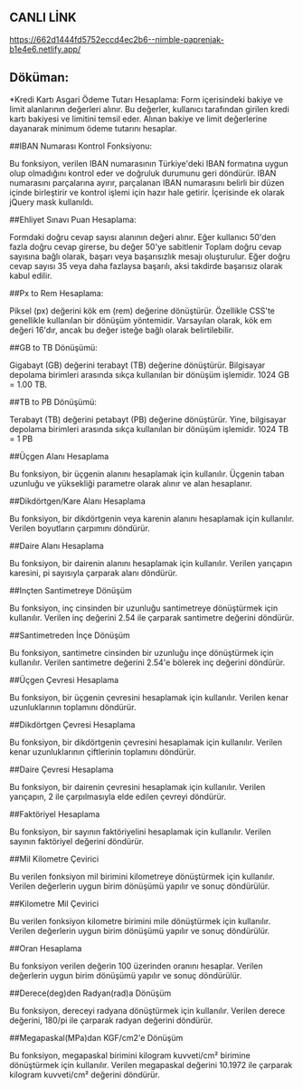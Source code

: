 ## CANLI LİNK
https://662d1444fd5752eccd4ec2b6--nimble-paprenjak-b1e4e6.netlify.app/

## Döküman:

*Kredi Kartı Asgari Ödeme Tutarı Hesaplama:
Form içerisindeki bakiye ve limit alanlarının değerleri alınır. Bu değerler, kullanıcı tarafından girilen kredi kartı bakiyesi ve limitini temsil eder.
Alınan bakiye ve limit değerlerine dayanarak minimum ödeme tutarını hesaplar.

##IBAN Numarası Kontrol Fonksiyonu:

Bu fonksiyon, verilen IBAN numarasının Türkiye'deki IBAN formatına uygun olup olmadığını kontrol eder ve doğruluk durumunu geri döndürür.
IBAN numarasını parçalarına ayırır, parçalanan IBAN numarasını belirli bir düzen içinde birleştirir ve kontrol işlemi için hazır hale getirir.
İçerisinde ek olarak jQuery mask kullanıldı.

##Ehliyet Sınavı Puan Hesaplama:

Formdaki doğru cevap sayısı alanının değeri alınır.
Eğer kullanıcı 50'den fazla doğru cevap girerse, bu değer 50'ye sabitlenir
Toplam doğru cevap sayısına bağlı olarak, başarı veya başarısızlık mesajı oluşturulur. Eğer doğru cevap sayısı 35 veya daha fazlaysa başarılı, aksi takdirde başarısız olarak kabul edilir.

##Px to Rem Hesaplama:

Piksel (px) değerini kök em (rem) değerine dönüştürür. Özellikle CSS'te genellikle kullanılan bir dönüşüm yöntemidir. Varsayılan olarak, kök em değeri 16'dır, ancak bu değer isteğe bağlı olarak belirtilebilir.

##GB to TB Dönüşümü: 

Gigabayt (GB) değerini terabayt (TB) değerine dönüştürür. Bilgisayar depolama birimleri arasında sıkça kullanılan bir dönüşüm işlemidir. 1024 GB = 1.00 TB.

##TB to PB Dönüşümü: 

Terabayt (TB) değerini petabayt (PB) değerine dönüştürür. Yine, bilgisayar depolama birimleri arasında sıkça kullanılan bir dönüşüm işlemidir. 1024 TB = 1 PB

##Üçgen Alanı Hesaplama

Bu fonksiyon, bir üçgenin alanını hesaplamak için kullanılır. Üçgenin taban uzunluğu ve yüksekliği parametre olarak alınır ve alan hesaplanır.

##Dikdörtgen/Kare Alanı Hesaplama

Bu fonksiyon, bir dikdörtgenin veya karenin alanını hesaplamak için kullanılır. Verilen boyutların çarpımını döndürür.

##Daire Alanı Hesaplama

Bu fonksiyon, bir dairenin alanını hesaplamak için kullanılır. Verilen yarıçapın karesini, pi sayısıyla çarparak alanı döndürür.

##Inçten Santimetreye Dönüşüm

Bu fonksiyon, inç cinsinden bir uzunluğu santimetreye dönüştürmek için kullanılır. Verilen inç değerini 2.54 ile çarparak santimetre değerini döndürür.

##Santimetreden İnçe Dönüşüm

Bu fonksiyon, santimetre cinsinden bir uzunluğu inçe dönüştürmek için kullanılır. Verilen santimetre değerini 2.54'e bölerek inç değerini döndürür.

##Üçgen Çevresi Hesaplama

Bu fonksiyon, bir üçgenin çevresini hesaplamak için kullanılır. Verilen kenar uzunluklarının toplamını döndürür.

##Dikdörtgen Çevresi Hesaplama

Bu fonksiyon, bir dikdörtgenin çevresini hesaplamak için kullanılır. Verilen kenar uzunluklarının çiftlerinin toplamını döndürür.

##Daire Çevresi Hesaplama

Bu fonksiyon, bir dairenin çevresini hesaplamak için kullanılır. Verilen yarıçapın, 2 ile çarpılmasıyla elde edilen çevreyi döndürür.

##Faktöriyel Hesaplama

Bu fonksiyon, bir sayının faktöriyelini hesaplamak için kullanılır. Verilen sayının faktöriyel değerini döndürür.

##Mil Kilometre Çevirici

Bu verilen fonksiyon mil birimini kilometreye dönüştürmek için kullanılır. Verilen değerlerin uygun birim dönüşümü yapılır ve sonuç döndürülür.

##Kilometre Mil Çevirici

Bu verilen fonksiyon kilometre birimini mile dönüştürmek için kullanılır. Verilen değerlerin uygun birim dönüşümü yapılır ve sonuç döndürülür.

##Oran Hesaplama

Bu fonksiyon verilen değerin 100 üzerinden oranını hesaplar. Verilen değerlerin uygun birim dönüşümü yapılır ve sonuç döndürülür.

##Derece(deg)den Radyan(rad)a Dönüşüm

Bu fonksiyon, dereceyi radyana dönüştürmek için kullanılır. Verilen derece değerini, 180/pi ile çarparak radyan değerini döndürür.

##Megapaskal(MPa)dan KGF/cm2'e Dönüşüm

Bu fonksiyon, megapaskal birimini kilogram kuvveti/cm² birimine dönüştürmek için kullanılır. Verilen megapaskal değerini 10.1972 ile çarparak kilogram kuvveti/cm² değerini döndürür.



